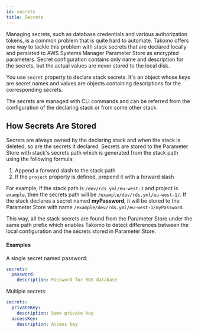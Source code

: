 ```yaml
---
id: secrets
title: Secrets
---
```


Managing secrets, such as database credentials and various authorization tokens, is a common problem that is quite hard to automate. Takomo offers one way to tackle this problem with stack secrets that are declared locally and persisted to AWS Systems Manager Parameter Store as encrypted parameters. Secret configuration contains only name and description for the secrets, but the actual values are never stored to the local disk.

You use `secret` property to declare stack secrets. It's an object whose keys are secret names and values are objects containing descriptions for the corresponding secrets.

The secrets are managed with CLI commands and can be referred from the configuration of the declaring stack or from some other stack.

## How Secrets Are Stored

Secrets are always owned by the declaring stack and when the stack is deleted, so are the secrets it declared. Secrets are stored to the Parameter Store with stack's secrets path which is generated from the stack path using the following formula:

1. Append a forward slash to the stack path
2. If the `project` property is defined, prepend it with a forward slash

For example, if the stack path is `/dev/rds.yml/eu-west-1` and project is `example`, then the secrets path will be `/example/dev/rds.yml/eu-west-1/`. If the stack declares a secret named **myPassword**, it will be stored to the Parameter Store with name `/example/dev/rds.yml/eu-west-1/myPassword`.

This way, all the stack secrets are found from the Parameter Store under the same path prefix which enables Takomo to detect differences between the local configuration and the secrets stored in Parameter Store.

#### Examples

A single secret named password:

```yaml
secrets:
  password:
    description: Password for RDS database
```

Multiple secrets:

```yaml
secrets:
  privateKey:
    description: Some private key
  accessKey:
    description: Access key
```
